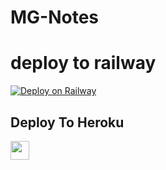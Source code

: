 # MG-Notes
# deploy to railway 
[![Deploy on Railway](https://railway.app/button.svg)](https://railway.app/new/template/-sC7Wl?referralCode=OCkeMo)

## Deploy To Heroku

<a href="https://heroku.com/deploy?template=https://github.com/djdhdhehhsjdhsghsjshdysud/hehhdhdjdjehshsjsnhs">
     <img height="30px" src="https://img.shields.io/badge/Deploy%20To%20Heroku-blueviolet?style=for-the-badge&logo=heroku">
  </a>
